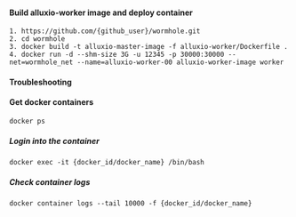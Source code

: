 
#### Build alluxio-worker image and deploy container 
```
1. https://github.com/{github_user}/wormhole.git
2. cd wormhole
3. docker build -t alluxio-master-image -f alluxio-worker/Dockerfile .
4. docker run -d --shm-size 3G -u 12345 -p 30000:30000 --net=wormhole_net --name=alluxio-worker-00 alluxio-worker-image worker
```

#### Troubleshooting
#### Get docker containers
```docker ps```
##### Login into the container
```docker exec -it {docker_id/docker_name} /bin/bash```
##### Check container logs
```docker container logs --tail 10000 -f {docker_id/docker_name}```
